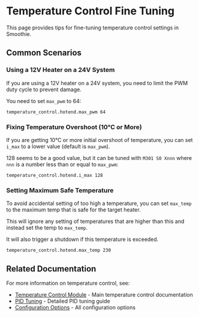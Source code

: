# Temperature Control Fine Tuning

This page provides tips for fine-tuning temperature control settings in Smoothie.

## Common Scenarios

### Using a 12V Heater on a 24V System

<sl-alert variant="warning" open>
  <sl-icon slot="icon" name="exclamation-triangle"></sl-icon>
  If you are using a 12V heater on a 24V system, you need to limit the PWM duty cycle to prevent damage.
</sl-alert>

You need to set `max_pwm` to 64:

```plaintext
temperature_control.hotend.max_pwm 64
```

### Fixing Temperature Overshoot (10°C or More)

If you are getting 10°C or more initial overshoot of temperature, you can set `i_max` to a lower value (default is `max_pwm`).

128 seems to be a good value, but it can be tuned with `M301 S0 Xnnn` where `nnn` is a number less than or equal to `max_pwm`:

```plaintext
temperature_control.hotend.i_max 128
```

### Setting Maximum Safe Temperature

To avoid accidental setting of too high a temperature, you can set `max_temp` to the maximum temp that is safe for the target heater.

This will ignore any setting of temperatures that are higher than this and instead set the temp to `max_temp`.

It will also trigger a shutdown if this temperature is exceeded.

```plaintext
temperature_control.hotend.max_temp 230
```

## Related Documentation

For more information on temperature control, see:

- [Temperature Control Module](temperaturecontrol) - Main temperature control documentation
- [PID Tuning](pid-tuning) - Detailed PID tuning guide
- [Configuration Options](configuration-options) - All configuration options
